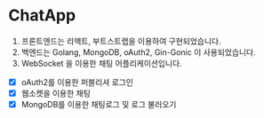 # ChatApp

1. 프론트엔드는 리액트, 부트스트랩을 이용하여 구현되었습니다.
2. 백엔드는 Golang, MongoDB, oAuth2, Gin-Gonic 이 사용되었습니다.
3. WebSocket 을 이용한 채팅 어플리케이션입니다.

- [X] oAuth2를 이용한 퍼블리셔 로그인
- [X] 웹소켓을 이용한 채팅
- [X] MongoDB를 이용한 채팅로그 및 로그 불러오기
